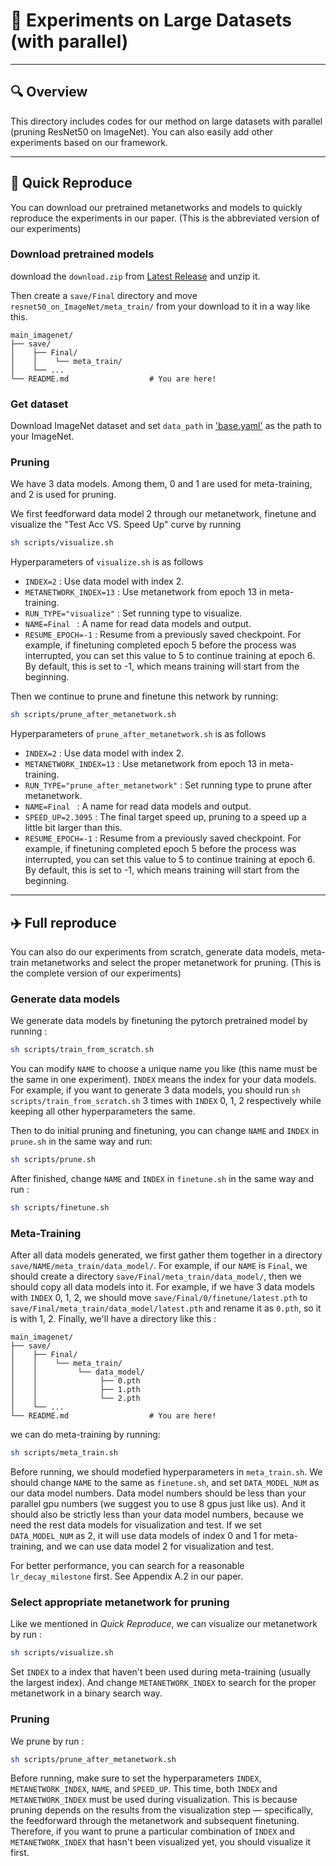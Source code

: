 # 📄 Experiments on Large Datasets (with parallel)

---

## 🔍 Overview

This directory includes codes for our method on large datasets with parallel (pruning ResNet50 on ImageNet). You can also easily add other experiments based on our framework.

---

## 🚀 Quick Reproduce 

You can download our pretrained metanetworks and models to quickly reproduce the experiments in our paper. (This is the abbreviated version of our experiments)

### Download pretrained models

download the `download.zip` from [Latest Release](https://github.com/Yewei-Liu/MetaPruning/releases/latest) and unzip it. 

Then create a `save/Final` directory and move `resnet50_on_ImageNet/meta_train/` from your download to it in a way like this.

```
main_imagenet/
├── save/
│    ├── Final/
│    │    └── meta_train/
│    └── ...
└── README.md                  # You are here!
```

### Get dataset

Download ImageNet dataset and set `data_path` in ['base.yaml'](configs/base.yaml) as the path to your ImageNet.

### Pruning

We have 3 data models. Among them, 0 and 1 are used for meta-training, and 2 is used for pruning.

We first feedforward data model 2 through our metanetwork, finetune and visualize the "Test Acc VS. Speed Up" curve by running
```bash
sh scripts/visualize.sh
```

Hyperparameters of `visualize.sh` is as follows
- `INDEX=2` : Use data model with index 2.
- `METANETWORK_INDEX=13` : Use metanetwork from epoch 13 in meta-training.
- `RUN_TYPE="visualize"` : Set running type to visualize.               
- `NAME=Final ` : A name for read data models and output.
- `RESUME_EPOCH=-1` : Resume from a previously saved checkpoint. For example, if finetuning completed epoch 5 before the process was interrupted, you can set this value to 5 to continue training at epoch 6. By default, this is set to -1, which means training will start from the beginning.

Then we continue to prune and finetune this network by running:
```bash
sh scripts/prune_after_metanetwork.sh
```

Hyperparameters of `prune_after_metanetwork.sh` is as follows
- `INDEX=2` : Use data model with index 2.
- `METANETWORK_INDEX=13` : Use metanetwork from epoch 13 in meta-training.
- `RUN_TYPE="prune_after_metanetwork"` : Set running type to prune after metanetwork.               
- `NAME=Final ` : A name for read data models and output.
- `SPEED_UP=2.3095` : The final target speed up, pruning to a speed up a little bit larger than this.
- `RESUME_EPOCH=-1` : Resume from a previously saved checkpoint. For example, if finetuning completed epoch 5 before the process was interrupted, you can set this value to 5 to continue training at epoch 6. By default, this is set to -1, which means training will start from the beginning.

---


## ✈️ Full reproduce

You can also do our experiments from scratch, generate data models, meta-train metanetworks and select the proper metanetwork for pruning. (This is the complete version of our experiments)

### Generate data models

We generate data models by finetuning the pytorch pretrained model by running :
```bash
sh scripts/train_from_scratch.sh
```
You can modify `NAME` to choose a unique name you like (this name must be the same in one experiment). `INDEX` means the index for your data models. For example, if you want to generate 3 data models, you should run `sh scripts/train_from_scratch.sh` 3 times with `INDEX` 0, 1, 2 respectively while keeping all other hyperparameters the same.

Then to do initial pruning and finetuning, you can change `NAME` and `INDEX` in `prune.sh` in the same way and run:
```bash
sh scripts/prune.sh
```
After finished, change `NAME` and `INDEX` in `finetune.sh` in the same way and run :
```bash
sh scripts/finetune.sh 
```

### Meta-Training

After all data models generated, we first gather them together in a directory `save/NAME/meta_train/data_model/`. For example, if our `NAME` is `Final`, we should create a directory 
`save/Final/meta_train/data_model/`, then we should copy all data models into it. For example, if we have 3 data models with `INDEX` 0, 1, 2, we should move `save/Final/0/finetune/latest.pth` to `save/Final/meta_train/data_model/latest.pth` and rename it as `0.pth`, so it is with 1, 2.
Finally, we'll have a directory like this :
```
main_imagenet/
├── save/
│    ├── Final/
│    │    └── meta_train/
│    │         └── data_model/
│    │              ├── 0.pth
│    │              ├── 1.pth
│    │              └── 2.pth
│    └── ...
└── README.md                  # You are here!
```

we can do meta-training by running:
```bash
sh scripts/meta_train.sh
```
Before running, we should modefied hyperparameters in `meta_train.sh`. We should change `NAME` to the same as `finetune.sh`, and set `DATA_MODEL_NUM` as our data model numbers. Data model numbers should be less than your parallel gpu numbers (we suggest you to use 8 gpus just like us). And it should also be strictly less than your data model numbers, because we need the rest data models for visualization and test. If we set `DATA_MODEL_NUM` as 2, it will use data models of index 0 and 1 for meta-training, and we can use data model 2 for visualization and test.

For better performance, you can search for a reasonable `lr_decay_milestone` first. See Appendix A.2 in our paper.

### Select appropriate metanetwork for pruning

Like we mentioned in *Quick Reproduce*, we can visualize our metanetwork by run :
```bash
sh scripts/visualize.sh
```
Set `INDEX` to a index that haven't been used during meta-training (usually the largest index). And change `METANETWORK_INDEX` to search for the proper metanetwork in a binary search way.

### Pruning

We prune by run :
```bash
sh scripts/prune_after_metanetwork.sh
```
Before running, make sure to set the hyperparameters `INDEX`, `METANETWORK_INDEX`, `NAME`, and `SPEED_UP`. This time, both `INDEX` and `METANETWORK_INDEX` must be used during visualization. This is because pruning depends on the results from the visualization step — specifically, the feedforward through the metanetwork and subsequent finetuning. Therefore, if you want to prune a particular combination of `INDEX` and `METANETWORK_INDEX` that hasn't been visualized yet, you should visualize it first.


